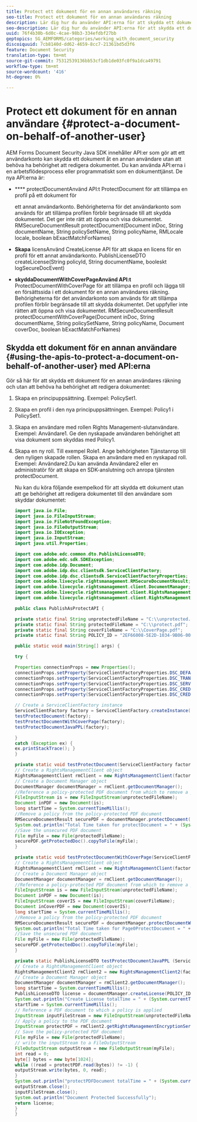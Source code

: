 ```yaml
---
title: Protect ett dokument för en annan användares räkning
seo-title: Protect ett dokument för en annan användares räkning
description: Lär dig hur du använder API:erna för att skydda ett dokument åt en annan användare utan att behöva ha behörighet att redigera dokumentet.
seo-description: Lär dig hur du använder API:erna för att skydda ett dokument åt en annan användare utan att behöva ha behörighet att redigera dokumentet.
uuid: 76f4b30b-6d0c-4cae-98b3-334efdbf27bb
geptopics: SG_AEMFORMS/categories/working_with_document_security
discoiquuid: 7cb8140d-dd62-4659-8cc7-21361bd5d3f6
feature: Document Security
translation-type: tm+mt
source-git-commit: 75312539136bb53cf1db1de03fc0f9a1dca49791
workflow-type: tm+mt
source-wordcount: '416'
ht-degree: 0%

---
```



# Protect ett dokument för en annan användare {#protect-a-document-on-behalf-of-another-user}

AEM Forms Document Security Java SDK innehåller API:er som gör att ett användarkonto kan skydda ett dokument åt en annan användare utan att behöva ha behörighet att redigera dokumentet. Du kan använda API:erna i en arbetsflödesprocess eller programmatiskt som en dokumenttjänst. De nya API:erna är:

* **** protectDocumentAnvänd API:t ProtectDocument för att tillämpa en profil på ett dokument för

   ett annat användarkonto. Behörigheterna för det användarkonto som används för att tillämpa profilen förblir begränsade till att skydda dokumentet. Det ger inte rätt att öppna och visa dokumentet. RMSecureDocumentResult protectDocument(Document inDoc, String documentName, String policySetName, String policyName, RMLocale locale, boolean bExactMatchForNames)

* **Skapa** licensAnvänd CreateLicense API för att skapa en licens för en profil för ett annat användarkonto. PublishLicenseDTO createLicense(String policyId, String documentName, booleskt logSecureDocEvent)
* **skyddaDocumentWithCoverPageAnvänd API:t** ProtectDocumentWithCoverPage för att tillämpa en profil och lägga till en försättssida i ett dokument för en annan användares räkning. Behörigheterna för det användarkonto som används för att tillämpa profilen förblir begränsade till att skydda dokumentet. Det uppfyller inte rätten att öppna och visa dokumentet. RMSecureDocumentResult protectDocumentWithCoverPage(Document inDoc, String documentName, String policySetName, String policyName, Document coverDoc, boolean bExactMatchForNames)

## Skydda ett dokument för en annan användare {#using-the-apis-to-protect-a-document-on-behalf-of-another-user} med API:erna

Gör så här för att skydda ett dokument för en annan användares räkning och utan att behöva ha behörighet att redigera dokumentet:

1. Skapa en principuppsättning. Exempel: PolicySet1.
1. Skapa en profil i den nya principuppsättningen. Exempel: Policy1 i PolicySet1.
1. Skapa en användare med rollen Rights Management-slutanvändare. Exempel: Användare1. Ge den nyskapade användaren behörighet att visa dokument som skyddas med Policy1.
1. Skapa en ny roll. Till exempel Role1. Ange behörigheten Tjänstanrop till den nyligen skapade rollen. Skapa en användare med en nyskapad roll. Exempel: Användare2.Du kan använda Användare2 eller en administratör för att skapa en SDK-anslutning och anropa tjänsten protectDocument.

   Nu kan du köra följande exempelkod för att skydda ett dokument utan att ge behörighet att redigera dokumentet till den användare som skyddar dokumentet:

   ```java
   import java.io.File;
   import java.io.FileInputStream;
   import java.io.FileNotFoundException;
   import java.io.FileOutputStream;
   import java.io.IOException;
   import java.io.InputStream;
   import java.util.Properties;
   
   import com.adobe.edc.common.dto.PublishLicenseDTO;
   import com.adobe.edc.sdk.SDKException;
   import com.adobe.idp.Document;
   import com.adobe.idp.dsc.clientsdk.ServiceClientFactory;
   import com.adobe.idp.dsc.clientsdk.ServiceClientFactoryProperties;
   import com.adobe.livecycle.rightsmanagement.RMSecureDocumentResult;
   import com.adobe.livecycle.rightsmanagement.client.DocumentManager;
   import com.adobe.livecycle.rightsmanagement.client.RightsManagementClient;
   import com.adobe.livecycle.rightsmanagement.client.RightsManagementClient2;
   
   public class PublishAsProtectAPI {
   
   private static final String unprotectedFileName = "C:\\unprotected.pdf";
   private static final String protectedFileName = "C:\\protect.pdf";
   private static final String coverFileName = "C:\\CoverPage.pdf";
   private static final String POLICY_ID = "2EF66008-5E2D-1034-9B06-00000A292C18"; 
   
   public static void main(String[] args) {
   
   try {
   
   Properties connectionProps = new Properties();
   connectionProps.setProperty(ServiceClientFactoryProperties.DSC_DEFAULT_SOAP_ENDPOINT,"http://localhost:8080");
   connectionProps.setProperty(ServiceClientFactoryProperties.DSC_TRANSPORT_PROTOCOL,ServiceClientFactoryProperties.DSC_SOAP_PROTOCOL);
   connectionProps.setProperty(ServiceClientFactoryProperties.DSC_SERVER_TYPE, "JBoss");
   connectionProps.setProperty(ServiceClientFactoryProperties.DSC_CREDENTIAL_USERNAME,"administrator");
   connectionProps.setProperty(ServiceClientFactoryProperties.DSC_CREDENTIAL_PASSWORD,"password");
   
   // Create a ServiceClientFactory instance
   ServiceClientFactory factory = ServiceClientFactory.createInstance(connectionProps);
   testProtectDocument(factory);
   testProtectDocumentWithCoverPage(factory);
   testProtectDocumentJavaPPL(factory);
   
   } 
   catch (Exception ex) {
   ex.printStackTrace(); }
   }
   
   private static void testProtectDocument(ServiceClientFactory factory) throws FileNotFoundException, SDKException {
   // Create a RightsManagementClient object
   RightsManagementClient rmClient = new RightsManagementClient(factory);
   // Create a Document Manager object
   DocumentManager documentManager = rmClient.getDocumentManager();
   //Reference a policy-protected PDF document from which to remove a policy
   FileInputStream is = new FileInputStream(unprotectedFileName);
   Document inPDF = new Document(is);
   long startTime = System.currentTimeMillis();
   //Remove a policy from the policy-protected PDF document
   RMSecureDocumentResult securePDF = documentManager.protectDocument(inPDF, "test", "newPolicySet", "latest", "DefaultDom", "administrator", null, true);
   System.out.println("Total Time taken for protectDocument = " + (System.currentTimeMillis() - startTime));
   //Save the unsecured PDF document
   File myFile = new File(protectedFileName);
   securePDF.getProtectedDoc().copyToFile(myFile);
   }
   
   private static void testProtectDocumentWithCoverPage(ServiceClientFactory factory) throws FileNotFoundException, SDKException {
   // Create a RightsManagementClient object
   RightsManagementClient rmClient = new RightsManagementClient(factory);
   // Create a Document Manager object
   DocumentManager documentManager = rmClient.getDocumentManager();
   //Reference a policy-protected PDF document from which to remove a policy
   FileInputStream is = new FileInputStream(unprotectedFileName);
   Document inPDF = new Document(is);
   FileInputStream coverIS = new FileInputStream(coverFileName);
   Document inCoverPDF = new Document(coverIS);
   long startTime = System.currentTimeMillis();
   //Remove a policy from the policy-protected PDF document
   RMSecureDocumentResult securePDF = documentManager.protectDocumentWithCoverPage(inPDF, "test", "newPolicySet", "latestPolicy", inCoverPDF, true);
   System.out.println("Total Time taken for Page0ProtectDocument = " + (System.currentTimeMillis() - startTime));
   //Save the unsecured PDF document
   File myFile = new File(protectedFileName);
   securePDF.getProtectedDoc().copyToFile(myFile);
   }
   
   private static PublishLicenseDTO testProtectDocumentJavaPPL (ServiceClientFactory factory) throws SDKException, FileNotFoundException, IOException {
   // Create a RightsManagementClient object
   RightsManagementClient2 rmClient2 = new RightsManagementClient2(factory);
   // Create a Document Manager object
   DocumentManager documentManager = rmClient2.getDocumentManager();
   long startTime = System.currentTimeMillis();
   PublishLicenseDTO license = documentManager.createLicense(POLICY_ID, "Out.pdf", true);
   System.out.println("Create License totalTime = " + (System.currentTimeMillis() - startTime));
   startTime = System.currentTimeMillis();
   // Reference a PDF document to which a policy is applied
   InputStream inputFileStream = new FileInputStream(unprotectedFileName);
   // Apply a policy to the PDF document
   InputStream protectPDF = rmClient2.getRightsManagementEncryptionService().protectDocument(inputFileStream, license);
   // Save the policy-protected PDF document
   File myFile = new File(protectedFileName);
   // write the inputStream to a FileOutputStream
   FileOutputStream outputStream = new FileOutputStream(myFile);
   int read = 0;
   byte[] bytes = new byte[1024];
   while ((read = protectPDF.read(bytes)) != -1) {
   outputStream.write(bytes, 0, read);
   }
   System.out.println("protectPDFDocument totalTime = " + (System.currentTimeMillis() - startTime));
   outputStream.close();
   inputFileStream.close();
   System.out.println("Document Protected Successfully");
   return license;
   }
   }
   ```

